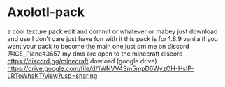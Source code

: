 # Axolotl-pack
a cool texture pack edit and commit or whatever or mabey just download and use I don't care just have fun with it 
this pack is for 1.8.9 vanila
if you want your pack to become the main one just dm me on discord @ICE_Plane#3657 my dms are open to the minecraft discord https://discord.gg/minecraft
dowload (google drive) https://drive.google.com/file/d/1WNVV4Sm5mpD6WyzOH-HsIP-LRToWhaKT/view?usp=sharing
